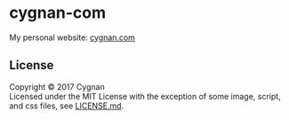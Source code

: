 # cygnan-com
My personal website: [cygnan.com](http://cygnan.com)

## License
Copyright &copy; 2017 Cygnan  
Licensed under the MIT License with the exception of some image, script, and css files, see [LICENSE.md](LICENSE.md).
